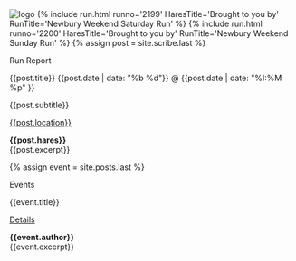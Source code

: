 <img src="{{ '/assets/img/NH4_Front_Page.jpg' | prepend: site.baseurl }}" id="about-img" alt="logo">
{% include run.html runno='2199' HaresTitle='Brought to you by' RunTitle='Newbury Weekend Saturday Run' %}
{% include run.html runno='2200' HaresTitle='Brought to you by' RunTitle='Newbury Weekend Sunday Run' %}
{% assign post = site.scribe.last %}
<div class="h2">
     <p class="page-title__text">Run Report</p>
     <p class="page-title__subtext">{{post.title}} {{post.date | date: "%b %d"}} @ {{post.date | date: "%I:%M %p" }}</p>
     <div class="page-title__subtitle">{{post.subtitle}}</div>
</div>

[{{post.location}}]({{post.url}})
<div class="page-title__subtext"><strong>{{post.hares}}</strong></div>
<div>{{post.excerpt}}</div>


{% assign event = site.posts.last %}
<div class="h2">
     <p class="page-title__text">Events</p>
     <p class="page-title__subtext">{{event.title}}</p>
</div>

[Details]({{event.url}})
<div class="page-title__subtext"><strong>{{event.author}}</strong></div>
<div>{{event.excerpt}}</div>
